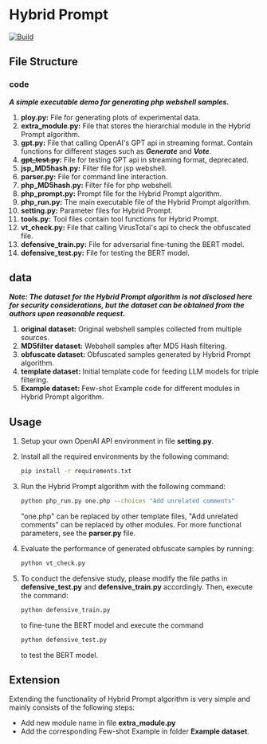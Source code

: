 # Hybrid Prompt

<p>
    <a href="https://www.python.org/">
        <img alt="Build" src="https://img.shields.io/badge/Python-3.7+-1f425f.svg?color=purple">
    </a>
</p>

## File Structure

### code

***A simple executable demo for generating php webshell samples.***

1. **ploy.py:** File for generating plots of experimental data.
2. **extra_module.py:** File that stores the hierarchial module in the Hybrid Prompt algorithm.
3. **gpt.py:** File that calling OpenAI's GPT api in streaming format. Contain functions for different stages such as ***Generate*** and ***Vote***.
4. **~~gpt_test.py~~:** File for testing GPT api in streaming format, deprecated.
5. **jsp_MD5hash.py:** Filter file for jsp webshell.
6. **parser.py:** File for command line interaction.
7. **php_MD5hash.py:** Filter file for php webshell.
8. **php_prompt.py:** Prompt file for the Hybrid Prompt algorithm.
9. **php_run.py:** The main executable file of the Hybrid Prompt algorithm.
10. **setting.py:** Parameter files for Hybrid Prompt.
11. **tools.py:** Tool files contain tool functions for Hybrid Prompt.
12. **vt_check.py:** File that calling VirusTotal's api to check the obfuscated file.
13. **defensive_train.py:** File for adversarial fine-tuning the BERT model.
14. **defensive_test.py:** File for testing the BERT model.

## data
***Note: The dataset for the Hybrid Prompt algorithm is not disclosed here for security considerations, but the dataset can be obtained from the authors upon reasonable request.***

1. **original dataset:** Original webshell samples collected from multiple sources.
2. **MD5filter dataset:** Webshell samples after MD5 Hash filtering.
3. **obfuscate dataset:** Obfuscated samples generated by Hybrid Prompt algorithm.
4. **template dataset:** Initial template code for feeding LLM models for triple filtering.
5. **Example dataset:** Few-shot Example code for different modules in Hybrid Prompt algorithm.

## Usage

1. Setup your own OpenAI API environment in file **setting.py**.
2. Install all the required environments by the following command:
   
   ```bash
   pip install -r requirements.txt
   ```
3. Run the Hybrid Prompt algorithm with the following command:
   
   ```bash
   python php_run.py one.php --choices "Add unrelated comments"
   ```
   
   "one.php" can be replaced by other template files, "Add unrelated comments" can be replaced by other modules. For more functional parameters, see the **parser.py** file.
4. Evaluate the performance of generated obfuscate samples by running:
   
   ```bash
   python vt_check.py
   ```
5. To conduct the defensive study, please modify the file paths in **defensive_test.py** and **defensive_train.py** accordingly. Then, execute the command:
   ```bash
   python defensive_train.py
   ```
   to fine-tune the BERT model and execute the command 
   ```bash
   python defensive_test.py
   ```
   to test the BERT model.

## Extension

Extending the functionality of Hybrid Prompt algorithm is very simple and mainly consists of the following steps:

* Add new module name in file **extra_module.py**
* Add the corresponding Few-shot Example in folder **Example dataset**.

